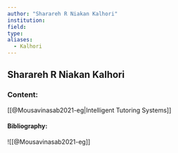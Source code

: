 ```yaml
---
author: "Sharareh R Niakan Kalhori"
institution:
field:
type:
aliases:
  - Kalhori
---
```


## Sharareh R Niakan Kalhori

### Content:
[[@Mousavinasab2021-eg|Intelligent Tutoring Systems]]

#### Bibliography:

![[@Mousavinasab2021-eg]]